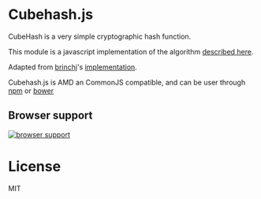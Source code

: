 Cubehash.js
===========
CubeHash is a very simple cryptographic hash function.

This module is a javascript implementation of the algorithm [described here](http://cubehash.cr.yp.to/).

Adapted from [brinchj](https://github.com/brinchj)'s [implementation](https://github.com/brinchj/RndPhrase/blob/master/lib/cubehash.js).

Cubehash.js is AMD an CommonJS compatible, and can be user through [npm](https://npmjs.org) or [bower](http://bower.io)

Browser support
---------------

[![browser support](https://ci.testling.com/Munter/cubehash.png)](https://ci.testling.com/Munter/cubehash)


License
=======
MIT
